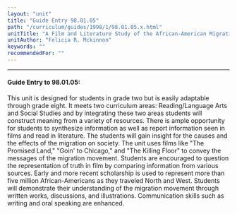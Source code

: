 ```yaml
---
layout: "unit"
title: "Guide Entry 98.01.05"
path: "/curriculum/guides/1998/1/98.01.05.x.html"
unitTitle: "A Film and Literature Study of the African-American Migration"
unitAuthor: "Felicia R. Mckinnon"
keywords: ""
recommendedFor: ""
---
```

<body>
<hr/>
 <h4>
  Guide Entry to 98.01.05:
 </h4>
 This unit is designed for students in grade two but is easily adaptable through grade eight.  It meets two curriculum areas: Reading/Language Arts and Social Studies and by integrating these two areas students will construct meaning from a variety of resources.  There is ample opportunity for students to synthesize information as well as report information seen in films and read in literature.  The students will gain insight for the causes and the effects of the migration on society.  The unit uses films like "The Promised Land," "Goin' to Chicago," and "The Killing Floor" to convey the messages of the migration movement.  Students are encouraged to question the representation of truth in film by comparing information from various sources.  Early and more recent scholarship is used to represent more than five million African-Americans as they traveled North and West.  Students will demonstrate their understanding of the migration movement through written works, discussions, and illustrations.  Communication skills such as writing and oral speaking are enhanced.

</body>